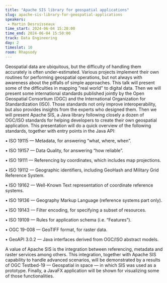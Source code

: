 ```yaml
---
title: "Apache SIS library for geospatial applications"
slug: apache-sis-library-for-geospatial-applications
speakers:
 - Martin Desruisseaux
time_start: 2024-06-04 15:20:00
time_end: 2024-06-04 15:50:00
track: Data Engineering
day: 2
timeslot: 10
room: Rhapsody
---
```


Geospatial data are ubiquitous, but the difficulty of handling them accurately is often under-estimated. Various projects implement their own routines for performing geospatial operations, but not always with awareness about the pitfalls of simple approaches. This talk will present some of the difficulties in mapping "real world" to digital data. Then we will present some international standards published jointly by the Open Geospatial Consortium (OGC) and the International Organization for Standardization (ISO). Those standards not only improve interoperability, but also provides insights from the experts who designed them. Then we will present Apache SIS, a Java library following closely a dozen of OGC/ISO standards for helping developers to create their own geospatial application. This presentation will do a quick overview of the following standards, together with entry points in the Java API:
 
 
 
 • ISO 19115 — Metadata, for answering “what, where, when”.
 
 • ISO 19157 — Data Quality, for answering “how reliable”.
 
 • ISO 19111 — Referencing by coordinates, which includes map projections.
 
 • ISO 19112 — Geographic identifiers, including GeoHash and Military Grid Reference System.
 
 • ISO 19162 — Well-Known Text representation of coordinate reference systems.
 
 • ISO 19136 — Geography Markup Language (reference systems part only).
 
 • ISO 19143 — Filter encoding, for specifying a subset of resources.
 
 • ISO 19109 — Rules for application schema (i.e. “Features”).
 
 • OGC 19-008 — GeoTIFF format, for raster data.
 
 • GeoAPI 3.0.2 — Java interfaces derived from OGC/ISO abstract models.
 
 
 
 A value of Apache SIS is the integration between referencing, metadata and raster services among others. This integration, together with Apache SIS capability to handle advanced scenarios, will be demonstrated by a results of OGC Testbed-19 — Geospatial in space — in which SIS was used as a prototype. Finally, a JavaFX application will be shown for visualizing some of those functionalities.